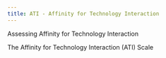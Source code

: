 ```yaml
---
title: ATI - Affinity for Technology Interaction
---
```


Assessing Affinity for Technology Interaction 

The Affinity for Technology Interaction (ATI) Scale

